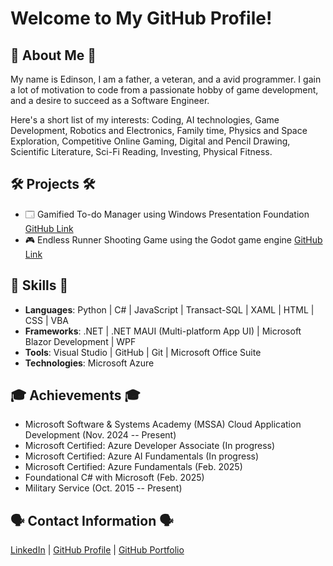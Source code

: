 # Welcome to My GitHub Profile!

## 👋 About Me 👋
My name is Edinson, I am a father, a veteran, and a avid programmer. I gain a lot of motivation to code from a passionate hobby of game development, and a desire to succeed as a Software Engineer.

Here's a short list of my interests: Coding, AI technologies, Game Development, Robotics and Electronics, Family time, Physics and Space Exploration, Competitive Online Gaming, Digital and Pencil Drawing, Scientific Literature, Sci-Fi Reading, Investing, Physical Fitness.

## 🛠 Projects 🛠
- 🗔 Gamified To-do Manager using Windows Presentation Foundation [GitHub Link](https://github.com/nosnid3-portfolio/ToDoManager)
- 🎮 Endless Runner Shooting Game using the Godot game engine [GitHub Link](https://github.com/nosnid3-portfolio/NinjaTrainingGrounds)

## 🔋 Skills 🔋
- **Languages**: Python | C# | JavaScript | Transact-SQL | XAML | HTML | CSS | VBA
- **Frameworks**: .NET | .NET MAUI (Multi-platform App UI) | Microsoft Blazor Development | WPF
- **Tools**: Visual Studio | GitHub | Git | Microsoft Office Suite
- **Technologies**: Microsoft Azure

## 🎓 Achievements 🎓
- Microsoft Software & Systems Academy (MSSA) Cloud Application Development (Nov. 2024 -- Present)
- Microsoft Certified: Azure Developer Associate (In progress)
- Microsoft Certified: Azure AI Fundamentals (In progress)
- Microsoft Certified: Azure Fundamentals (Feb. 2025)
- Foundational C# with Microsoft (Feb. 2025)
- Military Service (Oct. 2015 -- Present)

## 🗣 Contact Information 🗣
[LinkedIn](https://www.linkedin.com/in/edinson-cabral/) | [GitHub Profile](https://github.com/EdinsonCabral/) | [GitHub Portfolio](https://github.com/orgs/nosnid3-portfolio/teams)
